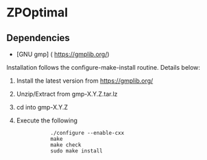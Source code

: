 # ZPOptimal

Dependencies
--------------------

* [GNU gmp] ( https://gmplib.org/)

Installation follows the configure-make-install routine. Details below:

1. Install the latest version from  https://gmplib.org/
2. Unzip/Extract from gmp-X.Y.Z.tar.lz
3. cd into gmp-X.Y.Z
4. Execute the following

                  ./configure --enable-cxx
                  make
                  make check
                  sudo make install


